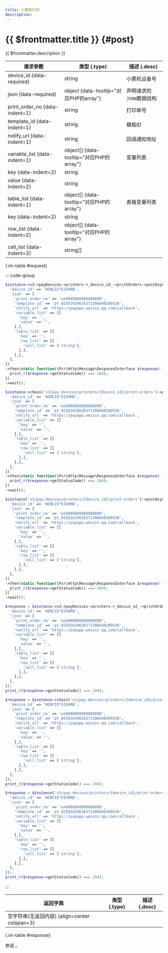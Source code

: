 ```yaml
---
title: 小票机打印
description: 
---
```


# {{ $frontmatter.title }} {#post}

{{ $frontmatter.description }}

| 请求参数 | 类型 {.type} | 描述 {.desc}
| --- | --- | ---
| device_id {data-required} | string | 小票机设备号
| json {data-required} | object {data-tooltip="对应PHP的array"} | 声明请求的`JSON`数据结构
| print_order_no {data-indent=1} | string | 打印单号
| template_id {data-indent=1} | string | 模板ID
| notify_url {data-indent=1} | string | 回调通知地址
| variable_list {data-indent=1} | object[] {data-tooltip="对应PHP的array"} | 变量列表
| key {data-indent=2} | string | 
| value {data-indent=2} | string | 
| table_list {data-indent=1} | object[] {data-tooltip="对应PHP的array"} | 表格变量列表
| key {data-indent=2} | string | 
| row_list {data-indent=2} | object[] {data-tooltip="对应PHP的array"} | 
| cell_list {data-indent=3} | string[] | 

{.im-table #request}

::: code-group

```php [异步纯链式]
$instance->v3->payDevices->printers->_device_id_->printOrders->postAsync([
  'device_id' => 'WINCIE*EIXHRB',
  'json' => [
    'print_order_no' => 'wx8888888888888888',
    'template_id' => 'pt_02583429616371386640209536',
    'notify_url' => 'https://payapp.weixin.qq.com/callback',
    'variable_list' => [[
      'key' => '',
      'value' => '',
    ],],
    'table_list' => [[
      'key' => '',
      'row_list' => [[
        'cell_list' => ['string'],
      ],],
    ],],
  ],
])
->then(static function(\Psr\Http\Message\ResponseInterface $response) {
  print_r($response->getStatusCode() === 204);
})
->wait();
```

```php [异步声明式]
$instance->chain('v3/pay-devices/printers/{device_id}/print-orders')->postAsync([
  'device_id' => 'WINCIE*EIXHRB',
  'json' => [
    'print_order_no' => 'wx8888888888888888',
    'template_id' => 'pt_02583429616371386640209536',
    'notify_url' => 'https://payapp.weixin.qq.com/callback',
    'variable_list' => [[
      'key' => '',
      'value' => '',
    ],],
    'table_list' => [[
      'key' => '',
      'row_list' => [[
        'cell_list' => ['string'],
      ],],
    ],],
  ],
])
->then(static function(\Psr\Http\Message\ResponseInterface $response) {
  print_r($response->getStatusCode() === 204);
})
->wait();
```

```php [异步属性式]
$instance['v3/pay-devices/printers/{device_id}/print-orders']->postAsync([
  'device_id' => 'WINCIE*EIXHRB',
  'json' => [
    'print_order_no' => 'wx8888888888888888',
    'template_id' => 'pt_02583429616371386640209536',
    'notify_url' => 'https://payapp.weixin.qq.com/callback',
    'variable_list' => [[
      'key' => '',
      'value' => '',
    ],],
    'table_list' => [[
      'key' => '',
      'row_list' => [[
        'cell_list' => ['string'],
      ],],
    ],],
  ],
])
->then(static function(\Psr\Http\Message\ResponseInterface $response) {
  print_r($response->getStatusCode() === 204);
})
->wait();
```

```php [同步纯链式]
$response = $instance->v3->payDevices->printers->_device_id_->printOrders->post([
  'device_id' => 'WINCIE*EIXHRB',
  'json' => [
    'print_order_no' => 'wx8888888888888888',
    'template_id' => 'pt_02583429616371386640209536',
    'notify_url' => 'https://payapp.weixin.qq.com/callback',
    'variable_list' => [[
      'key' => '',
      'value' => '',
    ],],
    'table_list' => [[
      'key' => '',
      'row_list' => [[
        'cell_list' => ['string'],
      ],],
    ],],
  ],
]);
print_r($response->getStatusCode() === 204);
```

```php [同步声明式]
$response = $instance->chain('v3/pay-devices/printers/{device_id}/print-orders')->post([
  'device_id' => 'WINCIE*EIXHRB',
  'json' => [
    'print_order_no' => 'wx8888888888888888',
    'template_id' => 'pt_02583429616371386640209536',
    'notify_url' => 'https://payapp.weixin.qq.com/callback',
    'variable_list' => [[
      'key' => '',
      'value' => '',
    ],],
    'table_list' => [[
      'key' => '',
      'row_list' => [[
        'cell_list' => ['string'],
      ],],
    ],],
  ],
]);
print_r($response->getStatusCode() === 204);
```

```php [同步属性式]
$response = $instance['v3/pay-devices/printers/{device_id}/print-orders']->post([
  'device_id' => 'WINCIE*EIXHRB',
  'json' => [
    'print_order_no' => 'wx8888888888888888',
    'template_id' => 'pt_02583429616371386640209536',
    'notify_url' => 'https://payapp.weixin.qq.com/callback',
    'variable_list' => [[
      'key' => '',
      'value' => '',
    ],],
    'table_list' => [[
      'key' => '',
      'row_list' => [[
        'cell_list' => ['string'],
      ],],
    ],],
  ],
]);
print_r($response->getStatusCode() === 204);
```

:::

| 返回字典 | 类型 {.type} | 描述 {.desc}
| --- | --- | ---
| 空字符串(无返回内容) {align=center colspan=3}

{.im-table #response}

参阅 。
